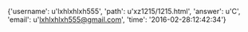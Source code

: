 {'username': u'lxhlxhlxh555', 'path': u'xz1215/1215.html', 'answer': u'C', 'email': u'lxhlxhlxh555@gmail.com', 'time': '2016-02-28:12:42:34'}